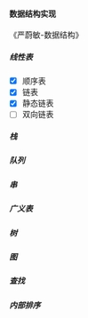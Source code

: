 #### 数据结构实现
《严蔚敏-数据结构》

##### 线性表
- [x] 顺序表
- [x] 链表
- [x] 静态链表
- [ ] 双向链表

##### 栈

##### 队列

##### 串

##### 广义表

##### 树

##### 图

##### 查找

##### 内部排序